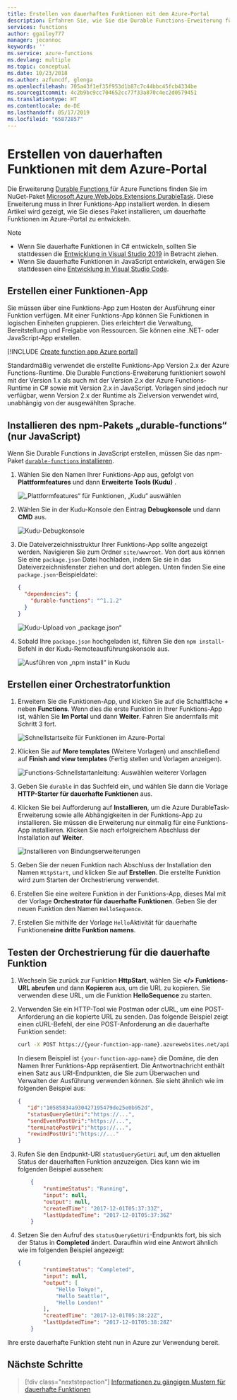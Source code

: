```yaml
---
title: Erstellen von dauerhaften Funktionen mit dem Azure-Portal
description: Erfahren Sie, wie Sie die Durable Functions-Erweiterung für Azure Functions für die Portalentwicklung installieren.
services: functions
author: ggailey777
manager: jeconnoc
keywords: ''
ms.service: azure-functions
ms.devlang: multiple
ms.topic: conceptual
ms.date: 10/23/2018
ms.author: azfuncdf, glenga
ms.openlocfilehash: 705a43f1ef35f953d1b87c7c44bbc45fcb4334be
ms.sourcegitcommit: 4c2b9bc9cc704652cc77f33a870c4ec2d0579451
ms.translationtype: HT
ms.contentlocale: de-DE
ms.lasthandoff: 05/17/2019
ms.locfileid: "65872857"
---
```

# <a name="create-durable-functions-using-the-azure-portal"></a>Erstellen von dauerhaften Funktionen mit dem Azure-Portal

Die Erweiterung [Durable Functions ](durable-functions-overview.md) für Azure Functions finden Sie im NuGet-Paket [Microsoft.Azure.WebJobs.Extensions.DurableTask](https://www.nuget.org/packages/Microsoft.Azure.WebJobs.Extensions.DurableTask). Diese Erweiterung muss in Ihrer Funktions-App installiert werden. In diesem Artikel wird gezeigt, wie Sie dieses Paket installieren, um dauerhafte Funktionen im Azure-Portal zu entwickeln.

> [!NOTE]
> 
> * Wenn Sie dauerhafte Funktionen in C# entwickeln, sollten Sie stattdessen die [Entwicklung in Visual Studio 2019](durable-functions-create-first-csharp.md) in Betracht ziehen.
> * Wenn Sie dauerhafte Funktionen in JavaScript entwickeln, erwägen Sie stattdessen eine [Entwicklung in Visual Studio Code](./quickstart-js-vscode.md).

## <a name="create-a-function-app"></a>Erstellen einer Funktionen-App

Sie müssen über eine Funktions-App zum Hosten der Ausführung einer Funktion verfügen. Mit einer Funktions-App können Sie Funktionen in logischen Einheiten gruppieren. Dies erleichtert die Verwaltung, Bereitstellung und Freigabe von Ressourcen. Sie können eine .NET- oder JavaScript-App erstellen.

[!INCLUDE [Create function app Azure portal](../../../includes/functions-create-function-app-portal.md)]

Standardmäßig verwendet die erstellte Funktions-App Version 2.x der Azure Functions-Runtime. Die Durable Functions-Erweiterung funktioniert sowohl mit der Version 1.x als auch mit der Version 2.x der Azure Functions-Runtime in C# sowie mit Version 2.x in JavaScript. Vorlagen sind jedoch nur verfügbar, wenn Version 2.x der Runtime als Zielversion verwendet wird, unabhängig von der ausgewählten Sprache.

## <a name="install-the-durable-functions-npm-package-javascript-only"></a>Installieren des npm-Pakets „durable-functions“ (nur JavaScript)

Wenn Sie Durable Functions in JavaScript erstellen, müssen Sie das npm-Paket [ `durable-functions` installieren](https://www.npmjs.com/package/durable-functions).

1. Wählen Sie den Namen Ihrer Funktions-App aus, gefolgt von **Plattformfeatures** und dann **Erweiterte Tools (Kudu)** .

   ![„Plattformfeatures“ für Funktionen, „Kudu“ auswählen](./media/durable-functions-create-portal/function-app-platform-features-choose-kudu.png)

2. Wählen Sie in der Kudu-Konsole den Eintrag **Debugkonsole** und dann **CMD** aus.

   ![Kudu-Debugkonsole](./media/durable-functions-create-portal/kudu-choose-debug-console.png)

3. Die Dateiverzeichnisstruktur Ihrer Funktions-App sollte angezeigt werden. Navigieren Sie zum Ordner `site/wwwroot`. Von dort aus können Sie eine `package.json` Datei hochladen, indem Sie sie in das Dateiverzeichnisfenster ziehen und dort ablegen. Unten finden Sie eine `package.json`-Beispieldatei:

    ```json
    {
      "dependencies": {
        "durable-functions": "^1.1.2"
      }
    }
    ```

   ![Kudu-Upload von „package.json“](./media/durable-functions-create-portal/kudu-choose-debug-console.png)

4. Sobald Ihre `package.json` hochgeladen ist, führen Sie den `npm install`-Befehl in der Kudu-Remoteausführungskonsole aus.

   ![Ausführen von „npm install“ in Kudu](./media/durable-functions-create-portal/kudu-npm-install.png)

## <a name="create-an-orchestrator-function"></a>Erstellen einer Orchestratorfunktion

1. Erweitern Sie die Funktionen-App, und klicken Sie auf die Schaltfläche **+** neben **Functions**. Wenn dies die erste Funktion in Ihrer Funktions-App ist, wählen Sie **Im Portal** und dann **Weiter**. Fahren Sie andernfalls mit Schritt 3 fort.

   ![Schnellstartseite für Funktionen im Azure-Portal](./media/durable-functions-create-portal/function-app-quickstart-choose-portal.png)

1. Klicken Sie auf **More templates** (Weitere Vorlagen) und anschließend auf **Finish and view templates** (Fertig stellen und Vorlagen anzeigen).

    ![Functions-Schnellstartanleitung: Auswählen weiterer Vorlagen](./media/durable-functions-create-portal/add-first-function.png)

1. Geben Sie `durable` in das Suchfeld ein, und wählen Sie dann die Vorlage **HTTP-Starter für dauerhafte Funktionen** aus.

1. Klicken Sie bei Aufforderung auf **Installieren**, um die Azure DurableTask-Erweiterung sowie alle Abhängigkeiten in der Funktions-App zu installieren. Sie müssen die Erweiterung nur einmalig für eine Funktions-App installieren. Klicken Sie nach erfolgreichem Abschluss der Installation auf **Weiter**.

    ![Installieren von Bindungserweiterungen](./media/durable-functions-create-portal/install-durabletask-extension.png)

1. Geben Sie der neuen Funktion nach Abschluss der Installation den Namen `HttpStart`, und klicken Sie auf **Erstellen**. Die erstellte Funktion wird zum Starten der Orchestrierung verwendet.

1. Erstellen Sie eine weitere Funktion in der Funktions-App, dieses Mal mit der Vorlage **Orchestrator für dauerhafte Funktionen**. Geben Sie der neuen Funktion den Namen `HelloSequence`.

1. Erstellen Sie mithilfe der Vorlage `Hello`Aktivität für dauerhafte Funktionen**eine dritte Funktion namens**.

## <a name="test-the-durable-function-orchestration"></a>Testen der Orchestrierung für die dauerhafte Funktion

1. Wechseln Sie zurück zur Funktion **HttpStart**, wählen Sie **</> Funktions-URL abrufen** und dann **Kopieren** aus, um die URL zu kopieren. Sie verwenden diese URL, um die Funktion **HelloSequence** zu starten.

1. Verwenden Sie ein HTTP-Tool wie Postman oder cURL, um eine POST-Anforderung an die kopierte URL zu senden. Das folgende Beispiel zeigt einen cURL-Befehl, der eine POST-Anforderung an die dauerhafte Funktion sendet:

    ```bash
    curl -X POST https://{your-function-app-name}.azurewebsites.net/api/orchestrators/HelloSequence
    ```

    In diesem Beispiel ist `{your-function-app-name}` die Domäne, die den Namen Ihrer Funktions-App repräsentiert. Die Antwortnachricht enthält einen Satz aus URI-Endpunkten, die Sie zum Überwachen und Verwalten der Ausführung verwenden können. Sie sieht ähnlich wie im folgenden Beispiel aus:

    ```json
    {  
       "id":"10585834a930427195479de25e0b952d",
       "statusQueryGetUri":"https://...",
       "sendEventPostUri":"https://...",
       "terminatePostUri":"https://...",
       "rewindPostUri":"https://..."
    }
    ```

1. Rufen Sie den Endpunkt-URI `statusQueryGetUri` auf, um den aktuellen Status der dauerhaften Funktion anzuzeigen. Dies kann wie im folgenden Beispiel aussehen:

    ```json
        {
            "runtimeStatus": "Running",
            "input": null,
            "output": null,
            "createdTime": "2017-12-01T05:37:33Z",
            "lastUpdatedTime": "2017-12-01T05:37:36Z"
        }
    ```

1. Setzen Sie den Aufruf des `statusQueryGetUri`-Endpunkts fort, bis sich der Status in **Completed** ändert. Daraufhin wird eine Antwort ähnlich wie im folgenden Beispiel angezeigt:

    ```json
    {
            "runtimeStatus": "Completed",
            "input": null,
            "output": [
                "Hello Tokyo!",
                "Hello Seattle!",
                "Hello London!"
            ],
            "createdTime": "2017-12-01T05:38:22Z",
            "lastUpdatedTime": "2017-12-01T05:38:28Z"
        }
    ```

Ihre erste dauerhafte Funktion steht nun in Azure zur Verwendung bereit.

## <a name="next-steps"></a>Nächste Schritte

> [!div class="nextstepaction"]
> [Informationen zu gängigen Mustern für dauerhafte Funktionen](durable-functions-concepts.md)

